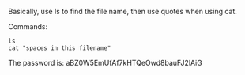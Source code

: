 Basically, use ls to find the file name, then use quotes when using cat.

Commands:
```
ls
cat "spaces in this filename"
```
The password is:
aBZ0W5EmUfAf7kHTQeOwd8bauFJ2lAiG